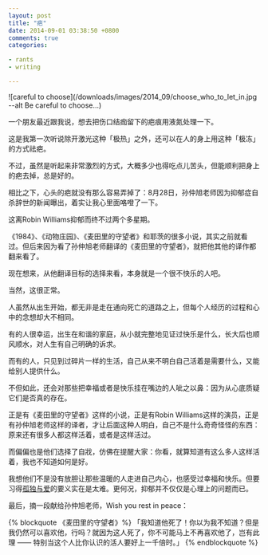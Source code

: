 ```yaml
---
layout: post
title: "疤"
date: 2014-09-01 03:38:50 +0800
comments: true
categories:

- rants
- writing

---
```


![careful to choose](/downloads/images/2014_09/choose_who_to_let_in.jpg --alt Be careful to choose...)

一个朋友最近跟我说，想去把伤口结痂留下的疤痕用液氮处理一下。

这是我第一次听说除开激光这种「极热」之外，还可以在人的身上用这种「极冻」的方式祛疤。

不过，虽然是听起来非常激烈的方式，大概多少也得吃点儿苦头，但能顺利把身上的疤去掉，总是好的。

相比之下，心头的疤就没有那么容易弄掉了：8月28日，孙仲旭老师因为抑郁症自杀辞世的新闻曝出，着实让我心里面咯噔了一下。

这离Robin Williams抑郁而终不过两个多星期。

《1984》、《动物庄园》、《麦田里的守望者》和耶茨的很多小说，其实之前就看过。但后来因为看了孙仲旭老师翻译的《麦田里的守望者》，就把他其他的译作都翻来看了。

现在想来，从他翻译目标的选择来看，本身就是一个很不快乐的人吧。

当然，这很正常。

人虽然从出生开始，都无非是走在通向死亡的道路之上，但每个人经历的过程和心中的念想却大不相同。

有的人很幸运，出生在和谐的家庭，从小就完整地见证过快乐是什么，长大后也顺风顺水，对人生有自己明确的诉求。

而有的人，只见到过碎片一样的生活，自己从来不明白自己活着是需要什么，又能给别人提供什么。

不但如此，还会对那些把幸福或者是快乐挂在嘴边的人呲之以鼻：因为从心底质疑它们是否真的存在。

正是有《麦田里的守望者》这样的小说，正是有Robin Williams这样的演员，正是有孙仲旭老师这样的译者，才让后面这种人明白，自己不是什么奇奇怪怪的东西：原来还有很多人都这样活着，或者是这样活过。

而偏偏也是他们选择了自戕，仿佛在提醒大家：你看，就算知道有这么多人这样活着，我也不知道如何是好。

我想他们不是没有放胆让那些温暖的人走进自己内心，也感受过幸福和快乐。但要习得[孤独与爱](https://lenciel.com/2014/04/rip-marquez/)的要义实在是太难。更何况，抑郁并不仅仅是心理上的问题而已。

最后，摘一段献给孙仲旭老师，Wish you rest in peace：

{% blockquote 《麦田里的守望者》%}
「我知道他死了！你以为我不知道？但是我仍然可以喜欢他，行吗？就因为这人死了，你不可能马上不再喜欢他了，岂有此理 —— 特别当这个人比你认识的活人要好上一千倍时。」
{% endblockquote %}
